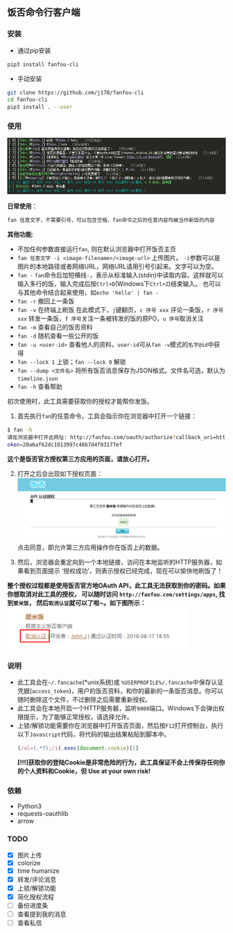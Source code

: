 ## 饭否命令行客户端

### 安装
- 通过pip安装
```sh
pip3 install fanfou-cli
```
- 手动安装
```sh
git clone https://github.com/j178/fanfou-cli
cd fanfou-cli
pip3 install . --user
```

### 使用
![](_images/4.png)

**日常使用**：

```sh
fan 任意文字，不需要引号，可以包含空格，fan命令之后的任意内容均被当作新饭的内容
```

**其他功能**:
- 不加任何参数直接运行`fan`, 则在默认浏览器中打开饭否主页
- `fan 任意文字 -i <image-filename>/<image-url>` 上传图片。
    `-i`参数可以是图片的本地路径或者网络URL，网络URL请用引号引起来。文字可以为空。
- `fan -`  `fan`命令后加短横线`-`，表示从标准输入(stdin)中读取内容。这样就可以输入多行的饭，输入完成后按`Ctrl+D`(Windows下`Ctrl+Z`)结束输入。
    也可以与其他命令结合起来使用，如`echo 'hello' | fan -`
- `fan -r` 撤回上一条饭
- `fan -v` 在终端上刷饭
    在此模式下，`j`键翻页，`c 序号 xxx` 评论一条饭，`r 序号 xxx` 转发一条饭，`f 序号`关注一条被转发的饭的原PO，`u 序号`取消关注
- `fan -m` 查看自己的饭否资料
- `fan -d` 随机查看一些公开的饭
- `fan -u <user-id>` 查看他人的资料，`user-id`可从`fan -v`模式的`名字@id`中获得
- `fan --lock 1` 上锁；`fan --lock 0` 解锁
- `fan --dump <文件名>` 将所有饭否消息保存为JSON格式。文件名可选，默认为`timeline.json`
- `fan -h` 查看帮助


初次使用时，此工具需要获取你的授权才能帮你发饭。
1. 首先执行`fan`的任意命令，工具会指示你在浏览器中打开一个链接：
```sh
$ fan -h
请在浏览器中打开此网址: http://fanfou.com/oauth/authorize?callback_uri=http%3A%2F%2Flocalhost/callback&oauth_t
oken=20a6af62dc1913997c48b7d4f03177ef
```
**这个是饭否官方授权第三方应用的页面，请放心打开。**  

2. 打开之后会出现如下授权页面：
    ![](_images/1.png)
    点击同意，即允许第三方应用操作你在饭否上的数据。

3. 然后，浏览器会重定向到一个本地链接，访问在本地监听的HTTP服务器，如果看到页面提示 ‘授权成功’，则表示授权已经完成，现在可以愉快地刷饭了！

**整个授权过程都是使用饭否官方地OAuth API，此工具无法获取到你的密码。如果你想取消对此工具的授权，
可以随时访问 `http://fanfou.com/settings/apps`, 找到`爱米饭`， 然后`取消认证`就可以了啦~。如下图所示：**
![](_images/2.png)


### 说明
- 此工具会在`~/.fancache`(*unix系统)或 `%USERPROFILE%/.fancache`中保存认证凭据(`access_token`)，用户的饭否资料，和你的最新的一条饭否消息。你可以随时删除这个文件，不过删除之后需要重新授权。
- 此工具会在本地开启一个HTTP服务器，监听`8000`端口。Windows下会弹出权限提示，为了能够正常授权，请选择允许。
- 上锁/解锁功能需要你在浏览器中打开饭否页面，然后按`F12`打开控制台，执行以下`Javascript`代码，将代码的输出结果粘贴到脚本中。
    ```javascript
    (/al=(.*?);/i).exec(document.cookie)[1]
    ```
    **[!!!]获取你的登陆Cookie是非常危险的行为，此工具保证不会上传保存任何你的个人资料和Cookie，但 Use at your own risk!**

### 依赖
- Python3
- requests-oauthlib
- arrow

### TODO
- [x] 图片上传
- [x] colorize
- [x] time humanize
- [x] 转发/评论消息
- [x] 上锁/解锁功能
- [x] 简化授权流程
- [ ] 备份进度条
- [ ] 查看提到我的消息
- [ ] 查看私信
